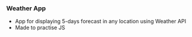 ### Weather App

* App for displaying 5-days forecast in any location using Weather API
* Made to practise JS